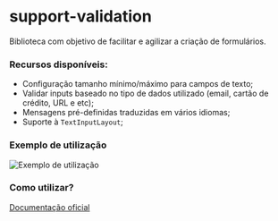 # support-validation #

Biblioteca com objetivo de facilitar e agilizar a criação de formulários. 

### Recursos disponíveis: ###

* Configuração tamanho mínimo/máximo para campos de texto;
* Validar inputs baseado no tipo de dados utilizado (email, cartão de crédito, URL e etc);
* Mensagens pré-definidas traduzidas em vários idiomas;
* Suporte à `TextInputLayout`;

### Exemplo de utilização ###

![Exemplo de utilização](http://s32.postimg.org/7tfrxtd9x/device_2016_05_15_105341.png)

### Como utilizar? ###

[Documentação oficial](https://bitbucket.org/ilhasoft/support-validation/wiki/Como%20utilizar)